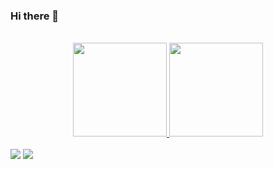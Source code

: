 ### Hi there 👋

<br>
<div align="center">
  <a href="https://github.com/Mizael-Domingos">
  <img height="150em" src="https://github-readme-stats.vercel.app/api?username=Mizael-Domingos&show_icons=true&theme=github_dark&include_all_commits=true&count_private=true"/>
  <img height="150em" src="https://github-readme-stats.vercel.app/api/top-langs/?username=Mizael-Domingos&layout=compact&langs_count=7&theme=github_dark"/>
</div>
<br>
<div> 
  <a href="mailto:mizaeldcontini@gmail.com"><img src="https://img.shields.io/badge/Gmail-D14836?style=for-the-badge&logo=gmail&logoColor=white" target="_blank"></a>
  <a href="https://www.linkedin.com/in/mizael-domingos-contini/" target="_blank"><img src="https://img.shields.io/badge/-LinkedIn-%230077B5?style=for-the-badge&logo=linkedin&logoColor=white" target="_blank"></a> 
</div>
